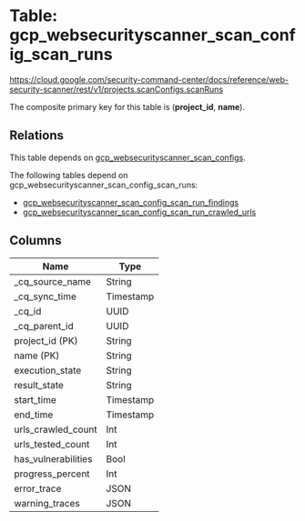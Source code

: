 # Table: gcp_websecurityscanner_scan_config_scan_runs

https://cloud.google.com/security-command-center/docs/reference/web-security-scanner/rest/v1/projects.scanConfigs.scanRuns

The composite primary key for this table is (**project_id**, **name**).

## Relations

This table depends on [gcp_websecurityscanner_scan_configs](gcp_websecurityscanner_scan_configs.md).

The following tables depend on gcp_websecurityscanner_scan_config_scan_runs:
  - [gcp_websecurityscanner_scan_config_scan_run_findings](gcp_websecurityscanner_scan_config_scan_run_findings.md)
  - [gcp_websecurityscanner_scan_config_scan_run_crawled_urls](gcp_websecurityscanner_scan_config_scan_run_crawled_urls.md)

## Columns

| Name          | Type          |
| ------------- | ------------- |
|_cq_source_name|String|
|_cq_sync_time|Timestamp|
|_cq_id|UUID|
|_cq_parent_id|UUID|
|project_id (PK)|String|
|name (PK)|String|
|execution_state|String|
|result_state|String|
|start_time|Timestamp|
|end_time|Timestamp|
|urls_crawled_count|Int|
|urls_tested_count|Int|
|has_vulnerabilities|Bool|
|progress_percent|Int|
|error_trace|JSON|
|warning_traces|JSON|